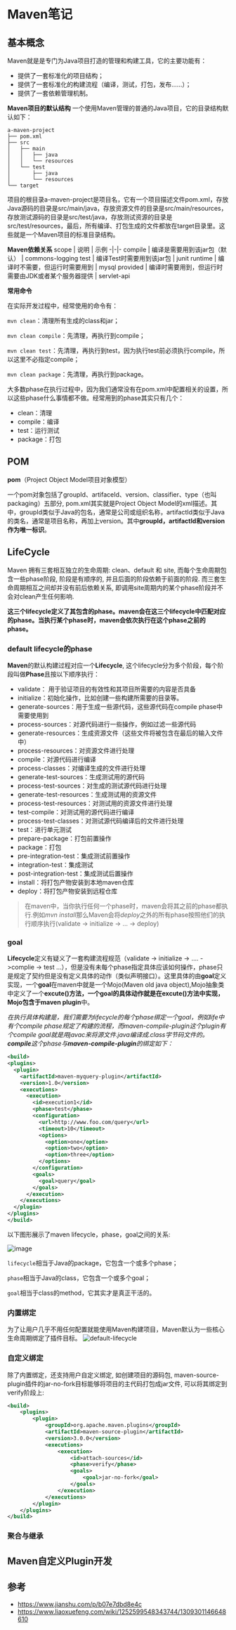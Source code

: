 # Maven笔记

## 基本概念
Maven就是是专门为Java项目打造的管理和构建工具，它的主要功能有：
- 提供了一套标准化的项目结构；
- 提供了一套标准化的构建流程（编译，测试，打包，发布……）；
- 提供了一套依赖管理机制。

**Maven项目的默认结构** 一个使用Maven管理的普通的Java项目，它的目录结构默认如下：
```text
a-maven-project
├── pom.xml
├── src
│   ├── main
│   │   ├── java
│   │   └── resources
│   └── test
│       ├── java
│       └── resources
└── target
```
项目的根目录a-maven-project是项目名，它有一个项目描述文件pom.xml，存放Java源码的目录是src/main/java，存放资源文件的目录是src/main/resources，存放测试源码的目录是src/test/java，存放测试资源的目录是src/test/resources，最后，所有编译、打包生成的文件都放在target目录里。这些就是一个Maven项目的标准目录结构。

**Maven依赖关系**
scope | 说明 | 示例
-|-|-
compile | 编译是需要用到该jar包（默认） | commons-logging
test | 编译Test时需要用到该jar包 | junit
runtime | 编译时不需要，但运行时需要用到 | mysql
provided | 编译时需要用到，但运行时需要由JDK或者某个服务器提供 | servlet-api

**常用命令**

在实际开发过程中，经常使用的命令有：

`mvn clean`：清理所有生成的class和jar；

`mvn clean compile`：先清理，再执行到compile；

`mvn clean test`：先清理，再执行到test，因为执行test前必须执行compile，所以这里不必指定compile；

`mvn clean package`：先清理，再执行到package。

大多数phase在执行过程中，因为我们通常没有在pom.xml中配置相关的设置，所以这些phase什么事情都不做。经常用到的phase其实只有几个：
- clean：清理
- compile：编译
- test：运行测试
- package：打包

## POM

**pom**（Project Object Model项目对象模型）

一个pom对象包括了groupId、artifaceId、version、classifier、type（也叫packaging）五部分, pom.xml其实就是Project Object Model的xml描述。其中，groupId类似于Java的包名，通常是公司或组织名称，artifactId类似于Java的类名，通常是项目名称，再加上version。其中**groupId，artifactId和version作为唯一标识**。

## LifeCycle
Maven 拥有三套相互独立的生命周期: clean、default 和 site, 而每个生命周期包含一些phase阶段, 阶段是有顺序的, 并且后面的阶段依赖于前面的阶段. 而三套生命周期相互之间却并没有前后依赖关系, 即调用site周期内的某个phase阶段并不会对clean产生任何影响.

**这三个lifecycle定义了其包含的phase。maven会在这三个lifecycle中匹配对应的phase。当执行某个phase时，maven会依次执行在这个phase之前的phase。**

### default lifecycle的phase

**Maven**的默认构建过程对应一个**Lifecycle**, 这个lifecycle分为多个阶段，每个阶段叫做**Phase**且按以下顺序执行：
- validate： 用于验证项目的有效性和其项目所需要的内容是否具备
- initialize：初始化操作，比如创建一些构建所需要的目录等。
- generate-sources：用于生成一些源代码，这些源代码在compile phase中需要使用到
- process-sources：对源代码进行一些操作，例如过滤一些源代码
- generate-resources：生成资源文件（这些文件将被包含在最后的输入文件中）
- process-resources：对资源文件进行处理
- compile：对源代码进行编译
- process-classes：对编译生成的文件进行处理
- generate-test-sources：生成测试用的源代码
- process-test-sources：对生成的测试源代码进行处理
- generate-test-resources：生成测试用的资源文件
- process-test-resources：对测试用的资源文件进行处理
- test-compile：对测试用的源代码进行编译
- process-test-classes：对测试源代码编译后的文件进行处理
- test：进行单元测试
- prepare-package：打包前置操作
- package：打包
- pre-integration-test：集成测试前置操作   
- integration-test：集成测试
- post-integration-test：集成测试后置操作
- install：将打包产物安装到本地maven仓库
- deploy：将打包产物安装到远程仓库

> 在maven中，当你执行任何一个phase时，maven会将其之前的phase都执行.例如*mvn install*那么Maven会将*deploy*之外的所有phase按照他们的执行顺序执行(validate -> initialize -> ... -> deploy)

### goal

**Lifecycle**定义有疑义了一套构建流程规范（validate -> initialize -> .... ->complie -> test ...），但是没有未每个phase指定具体应该如何操作，phase只是规定了契约但是没有定义具体的动作（类似声明接口）。这里具体的由**goal**定义实现，一个**goal**在maven中就是一个Mojo(Maven old java object),Mojo抽象类中定义了一个**excute()**方法，一个goal的具体动作就是在excute()方法中实现，Mojo包含于**maven plugin**中。

*在执行具体构建是，我们需要为lifecycle的每个phase绑定一个goal，例如life中有个compile phase规定了构建的流程，而maven-compile-plugin这个plugin有个compile goal就是用javac来将源文件.java编译成.class字节码文件的。 **compile**这个phase与**maven-compile-plugin**的绑定如下：*

```xml
<build>
<plugins>
  <plugin>
    <artifactId>maven-myquery-plugin</artifactId>
    <version>1.0</version>
    <executions>
      <execution>
        <id>execution1</id>
        <phase>test</phase>
        <configuration>
          <url>http://www.foo.com/query</url>
          <timeout>10</timeout>
          <options>
            <option>one</option>
            <option>two</option>
            <option>three</option>
          </options>
        </configuration>
        <goals>
          <goal>query</goal>
        </goals>
      </execution>
    </executions>
  </plugin>
</plugins>
</build>
```

以下图形展示了maven lifecycle，phase，goal之间的关系:

![image](./assets/lifecycle.png)

`lifecycle`相当于Java的package，它包含一个或多个phase；

`phase`相当于Java的class，它包含一个或多个goal；

`goal`相当于class的method，它其实才是真正干活的。

### 内置绑定
为了让用户几乎不用任何配置就能使用Maven构建项目，Maven默认为一些核心生命周期绑定了插件目标。 
![default-lifecycle](./assets/default.png)

### 自定义绑定
除了内置绑定，还支持用户自定义绑定,  如创建项目的源码包, maven-source-plugin插件的jar-no-fork目标能够将项目的主代码打包成jar文件, 可以将其绑定到verify阶段上:
```xml
<build>
    <plugins>
        <plugin>
            <groupId>org.apache.maven.plugins</groupId>
            <artifactId>maven-source-plugin</artifactId>
            <version>3.0.0</version>
            <executions>
                <execution>
                    <id>attach-sources</id>
                    <phase>verify</phase>
                    <goals>
                        <goal>jar-no-fork</goal>
                    </goals>
                </execution>
            </executions>
        </plugin>
    </plugins>
</build>
```

### 聚合与继承


## Maven自定义Plugin开发

## 参考
- https://www.jianshu.com/p/b07e7dbd8e4c
- https://www.liaoxuefeng.com/wiki/1252599548343744/1309301146648610